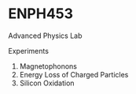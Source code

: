 # ENPH453
Advanced Physics Lab

Experiments
1. Magnetophonons
2. Energy Loss of Charged Particles
3. Silicon Oxidation
